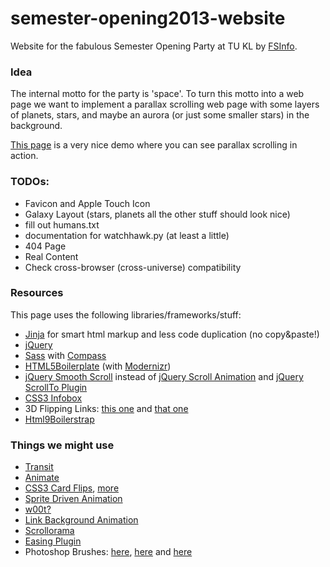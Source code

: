 semester-opening2013-website
============================

Website for the fabulous Semester Opening Party at TU KL
by [FSInfo](http://www.fachschaft.informatik.uni-kl.de).

### Idea

The internal motto for the party is 'space'.
To turn this motto into a web page we want to implement a
parallax scrolling web page with some layers of planets, stars,
and maybe an aurora (or just some smaller stars) in the background.

[This page](http://f6design.com/projects/parallax-scrolling/)
is a very nice demo where you can see parallax scrolling in action.

### TODOs:

- Favicon and Apple Touch Icon
- Galaxy Layout (stars, planets all the other stuff should look nice)
- fill out humans.txt
- documentation for watchhawk.py (at least a little)
- 404 Page
- Real Content
- Check cross-browser (cross-universe) compatibility

### Resources

This page uses the following libraries/frameworks/stuff:

- [Jinja](http://jinja.pocoo.org/docs/) for smart html markup and less code duplication (no copy&paste!)
- [jQuery](http://jquery.com)
- [Sass](http://sass-lang.com) with [Compass](http://compass-style.org)
- [HTML5Boilerplate](http://html5boilerplate.com) (with [Modernizr](http://modernizr.com))
- [jQuery Smooth Scroll](https://github.com/kswedberg/jquery-smooth-scroll) instead of [jQuery Scroll Animation](http://www.abeautifulsite.net/blog/2010/01/smoothly-scroll-to-an-element-without-a-jquery-plugin/) and [jQuery ScrollTo Plugin](http://flesler.blogspot.de/2007/10/jqueryscrollto.html)
- [CSS3 Infobox](http://www.prothemer.com/blog/experiments/no-presentational-markup-css3-infobox/)
- 3D Flipping Links: [this one](http://www.dreamdealer.nl/articles/how_to_create_3d_links_rolling_on_hover.html) and [that one](http://davidwalsh.name/3d-menu)
- [Html9Boilerstrap](http://html9responsiveboilerstrapjs.com/)


### Things we might use

- [Transit](http://ricostacruz.com/jquery.transit/#top)
- [Animate](http://daneden.me/animate/)
- [CSS3 Card Flips](http://css3playground.com/flip-card.php), [more](http://css3.bradshawenterprises.com/flip/)
- [Sprite Driven Animation](http://www.spritely.net/documentation/)
- [w00t?](http://media.24ways.org/2009/15/space.html)
- [Link Background Animation](http://snook.ca/archives/javascript/jquery-bg-image-animations)
- [Scrollorama](http://johnpolacek.github.com/scrollorama/)
- [Easing Plugin](http://gsgd.co.uk/sandbox/jquery/easing/)
- Photoshop Brushes: [here](http://www.youthedesigner.com/2011/06/28/a-collection-of-radiant-and-sparkling-space-photoshop-brushes/), [here](http://scully7491.deviantart.com/art/Deep-Space-5417450) and [here](http://www.youthedesigner.com/2009/09/25/30-stellar-photoshop-space-renderings/)
